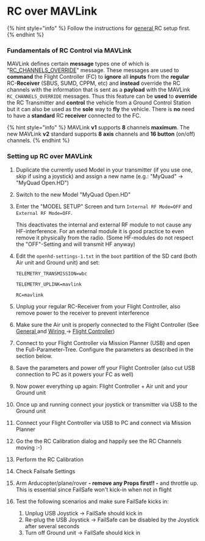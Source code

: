 # RC over MAVLink

{% hint style="info" %}
Follow the instructions for [general ](general.md)RC setup first.
{% endhint %}

### Fundamentals of RC Control via MAVLink

MAVLink defines certain **message** types one of which is "[RC\_CHANNELS\_OVERRIDE](https://mavlink.io/en/messages/common.html#RC_CHANNELS_OVERRIDE)" message. These messages are used to **command** the Flight Controller \(FC\) to **ignore** all **inputs** from the **regular** RC-**Receiver** \(SBUS, SUMD, CPPM, etc\) and **instead** override the RC channels with the information that is sent as a **payload** with the MAVLink `RC_CHANNELS_OVERRIDE` messages. Thus this feature can be **used** to **override** the RC Transmitter and **control** the vehicle from a Ground Control Station but it can also be used as the **sole** way to **fly** the vehicle. There is **no** need to have a **standard** RC **receiver** connected to the FC.

{% hint style="info" %}
MAVLink **v1** supports **8** channels **maximum**. The new MAVLink **v2** standard supports **8 axis** channels and **16 button** \(on/off\) channels.
{% endhint %}

### Setting up RC over MAVLink

1. Duplicate the currently used Model in your transmitter \(if you use one, skip if using a joystick\) and assign a new name \(e.g.: "MyQuad" -&gt; "MyQuad Open.HD"\)
2. Switch to the new Model "MyQuad Open.HD"
3. Enter the "MODEL SETUP" Screen and turn `Internal RF Mode=OFF` and `External RF Mode=OFF`.

   This deactivates the internal and external RF module to not cause any HF-interference. For an external module it is good practice to even remove it physically from the radio. \(Some HF-modules do not respect the "OFF"-Setting and will transmit HF anyway\)

4. Edit the `openhd-settings-1.txt` in the `boot` partition of the SD card \(both Air unit and Ground unit\) and set:

   `TELEMETRY_TRANSMISSION=wbc`

   `TELEMETRY_UPLINK=mavlink`

   `RC=mavlink`

5. Unplug your regular RC-Receiver from your Flight Controller, also remove power to the receiver to prevent interference
6. Make sure the Air unit is properly connected to the Flight Controller \(See [General ](general.md)and [Wiring ](../hardware/wiring.md)-&gt; [Flight Controller](../hardware/wiring.md#flight-controller)\)
7. Connect to your Flight Controller via Mission Planner \(USB\) and open the Full-Parameter-Tree. Configure the parameters as described in the section below.
8. Save the parameters and power off your Flight Controller \(also cut USB connection to PC as it powers your FC as well\)
9. Now power everything up again: Flight Controller + Air unit and your Ground unit
10. Once up and running connect your joystick or transmitter via USB to the Ground unit
11. Connect your Flight Controller via USB to PC and connect via Mission Planner
12. Go the the RC Calibration dialog and happily see the RC Channels moving :-\)
13. Perform the RC Calibration
14. Check Failsafe Settings
15. Arm Arducopter/plane/rover **- remove any Props first!! -** and throttle up. This is essential since FailSafe won't kick-in when not in flight
16. Test the following scenarios and make sure FailSafe kicks in:
    1. Unplug USB Joystick -&gt; FailSafe should kick in
    2. Re-plug the USB Joystick -&gt; FailSafe can be disabled by the Joystick after several seconds
    3. Turn off Ground unit -&gt; FailSafe should kick in



